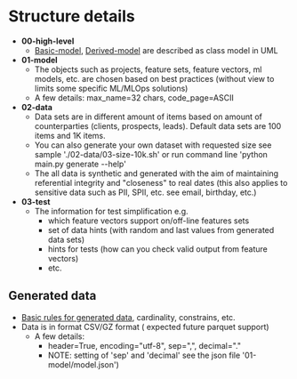# Structure details
 - **00-high-level**
   - [Basic-model](../00-high-level/basic-feature-sets.png), [Derived-model](../00-high-level/derived-feature-sets.png) are described as class model in UML
 - **01-model**
   - The objects such as projects, feature sets, feature vectors, ml models, etc.
   are chosen based on best practices (without view to limits some specific 
   ML/MLOps solutions)
   - A few details: max_name=32 chars, code_page=ASCII
 - **02-data**
   - Data sets are in different amount of items based on amount of counterparties 
   (clients, prospects, leads). Default data sets are 100 items and 1K items.    
   - You can also generate your own dataset with requested size see 
   sample './02-data/03-size-10k.sh' or run command line 'python main.py generate --help'
   - The all data is synthetic and generated with the aim of maintaining referential integrity 
   and "closeness" to real dates (this also applies to sensitive data such as PII, SPII, etc. 
   see email, birthday, etc.)
 - **03-test**
   - The information for test simplification e.g.
     - which feature vectors support on/off-line features sets
     - set of data hints (with random and last values from generated data sets)
     - hints for tests (how can you check valid output from feature vectors)
     - etc. 


## Generated data
 - [Basic rules for generated data](./rules.md), cardinality, constrains, etc.
 - Data is in format CSV/GZ format ( expected future parquet support)
   - A few details: 
     - header=True, encoding="utf-8", sep=",", decimal="." 
     - NOTE: setting of 'sep' and 'decimal' see the json file '01-model/model.json')



